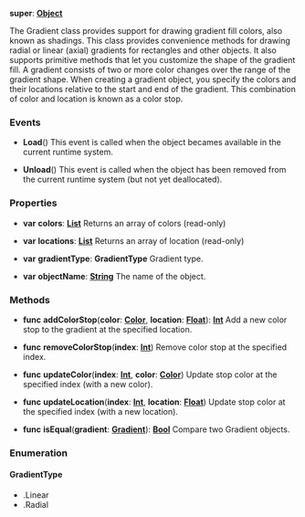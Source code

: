 **super**: **[Object](Object.md)**

The Gradient class provides support for drawing gradient fill colors, also known as shadings. This class provides convenience methods for drawing radial or linear (axial) gradients for rectangles and other objects. It also supports primitive methods that let you customize the shape of the gradient fill.
A gradient consists of two or more color changes over the range of the gradient shape. When creating a gradient object, you specify the colors and their locations relative to the start and end of the gradient. This combination of color and location is known as a color stop.

### Events

* **Load**()
This event is called when the object becames available in the current runtime system.

* **Unload**()
This event is called when the object has been removed from the current runtime system (but not yet deallocated).



### Properties

* **var** **colors**: **[List](../gravity/list.md)**
Returns an array of colors \(read-only\)

* **var** **locations**: **[List](../gravity/list.md)**
Returns an array of location \(read-only\)

* **var** **gradientType**: **GradientType**
Gradient type.

* **var** **objectName**: **[String](../gravity/types.md)**
The name of the object.



### Methods

* **func** **addColorStop**(**color**: **[Color](Color.md)**, **location**: **[Float](../gravity/types.md)**): <strong>[Int](../gravity/types.md)</strong> 
Add a new color stop to the gradient at the specified location.

* **func** **removeColorStop**(**index**: **[Int](../gravity/types.md)**)
Remove color stop at the specified index.

* **func** **updateColor**(**index**: **[Int](../gravity/types.md)**, **color**: **[Color](Color.md)**)
Update stop color at the specified index (with a new color).

* **func** **updateLocation**(**index**: **[Int](../gravity/types.md)**, **location**: **[Float](../gravity/types.md)**)
Update stop color at the specified index (with a new location).

* **func** **isEqual**(**gradient**: **[Gradient](Gradient.md)**): <strong>[Bool](../gravity/types.md)</strong> 
Compare two Gradient objects.





### Enumeration

#### GradientType
 * .Linear
 * .Radial




